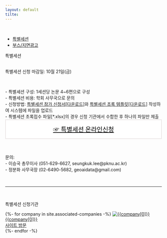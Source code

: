 ```yaml
---
layout: default
tilte:
---
```


<style>
.button {
    display: block;
    background-color: white;
    border: 1px solid;
    border-width: 2px;
    border-color: #eae5e5;
    color: black;
    text-align: center;
    padding: 15px 20px;
    font-family: 'Noto Sans','맑은 고딕','Malgun Gothic',Arial,Helvetica,sans-serif,Lucida,'Grande','Microsoft YaHei','Hiragino Sans GB', 'SimSun', 'Meiryo';
    font-size: 20px;
}
</style>

<br>
<div class="gaybar__container">
  <ul>
    <li><a href="../특별세션"> 특별세션 </a></li>
    <li><a href="../부스및지면광고"> 부스/지면광고 </a></li>
  </ul>
</div>

<div class="gayheader">
  <span>특별세션</span>
  <div></div>
</div>

<br>

<p>
특별세션 신청 마감일: 10월 21일(금)
</p>

<br>
<p>
- 특별셰션 구성: 1세션당 논문 4~6편으로 구성<br>
- 특별세션 비용: 학회 사무국으로 문의<br>
- 신청방법: <a href="../file/특별세션신청서.hwp" download>특별세션 참가 신청서[다운로드]</a>와 <a href="../file/특별세션_초록접수.xlsx" download>특별세션 초록 템플릿[다운로드]</a> 작성하여 시스템에 파일을 업로드<br>
- 특별세션 초록접수 파일[*.xlsx]의 경우 신청 기관에서 수합한 후 하나의 파일만 제출<br>
<a href="https://naver.me/5x0Mn5vs" target="_blank" class="button">☞ 특별세션 온라인신청</a><br>

<!-- <hr>
<br>
<a href="https://www.google.com" class="button">☞ 특별세션 초록접수 템플릿(*.xls)</a><br>
</p>

<p class="h6">
*특별세션 초록접수는 아래 엑셀파일을 다운로드 받아 정보를 입력한 후, 사무국 이메일(geoaidata@gmail.com)로 발송
</p> -->

<p class="h6">
<br>
문의:<br>
- 이승국 총무이사 (051-629-6627, seungkuk.lee@pknu.ac.kr)<br>
- 정분화 사무국장 (02-6490-5682, geoaidata@gmail.com)<br>
</p>
<br>
<hr>

<br>
<p class="h4">
특별세션 신청기관
</p>

<div>
{%- for company in site.associated-companies -%}
<a href="{{company[1]}}" target="_blank" class="associated-company">
<img src="../assets/img/참여기업/{{company[0]}}.png" alt="{{company[0]}}" title="hover text">
<div>
<span class="text">{{company[0]}}<br>사이트 방문</span>
</div>
</a>
{%- endfor -%}
</div>
